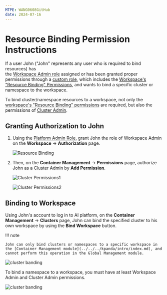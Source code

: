 ```yaml
---
MTPE: WANG0608GitHub
date: 2024-07-16
---
```


# Resource Binding Permission Instructions

If a user John ("John" represents any user who is required to bind resources) has  
the [Workspace Admin role](../access-control/role.md#workspace-role-authorization-methods) assigned or has been granted proper permissions through a [custom role](../access-control/custom-role.md), 
which includes the [Workspace's "Resource Binding" Permissions](./ws-permission.md#description-of-workspace-permissions), and wants to bind a specific cluster or namespace to the workspace.

To bind cluster/namespace resources to a workspace, not only the [workspace's "Resource Binding" permissions](./ws-permission.md#description-of-workspace-permissions) are required,
but also the permissions of [Cluster Admin](../../../kpanda/permissions/permission-brief.md#cluster-admin).

## Granting Authorization to John

1. Using the [Platform Admin Role](../access-control/role.md#workspace-role-authorization-methods),
   grant John the role of Workspace Admin on the **Workspace** -> **Authorization** page.

    ![Resource Binding](../../images/wsbind1.png)

1. Then, on the **Container Management** -> **Permissions** page, authorize John as a Cluster Admin by **Add Permission**.

    ![Cluster Permissions1](../../images/wsbind2.png)

    ![Cluster Permissions2](../../images/wsbind3.png)

## Binding to Workspace

Using John's account to log in to AI platform, on the **Container Management** -> **Clusters** page, 
 John can bind the specified cluster to his own workspace by using the **Bind Workspace** button.

!!! note

    John can only bind clusters or namespaces to a specific workspace in the [Container Management module](../../../kpanda/intro/index.md), and cannot perform this operation in the Global Management module.

![cluster banding](../../images/wsbind4.png)

To bind a namespace to a workspace, you must have at least Workspace Admin and Cluster Admin permissions.

![cluster banding](../../images/wsbind5.png)
